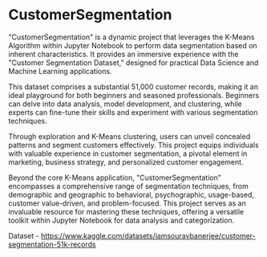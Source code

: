 # CustomerSegmentation

"CustomerSegmentation" is a dynamic project that leverages the K-Means Algorithm within Jupyter Notebook to perform data segmentation based on inherent characteristics. It provides an immersive experience with the "Customer Segmentation Dataset," designed for practical Data Science and Machine Learning applications.

This dataset comprises a substantial 51,000 customer records, making it an ideal playground for both beginners and seasoned professionals. Beginners can delve into data analysis, model development, and clustering, while experts can fine-tune their skills and experiment with various segmentation techniques.

Through exploration and K-Means clustering, users can unveil concealed patterns and segment customers effectively. This project equips individuals with valuable experience in customer segmentation, a pivotal element in marketing, business strategy, and personalized customer engagement.

Beyond the core K-Means application, "CustomerSegmentation" encompasses a comprehensive range of segmentation techniques, from demographic and geographic to behavioral, psychographic, usage-based, customer value-driven, and problem-focused. This project serves as an invaluable resource for mastering these techniques, offering a versatile toolkit within Jupyter Notebook for data analysis and categorization.

Dataset - https://www.kaggle.com/datasets/iamsouravbanerjee/customer-segmentation-51k-records
